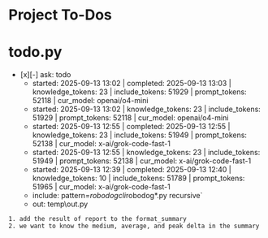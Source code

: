 # Project To-Dos


# todo.py
- [x][-] ask: todo
  - started: 2025-09-13 13:02 | completed: 2025-09-13 13:03 | knowledge_tokens: 23 | include_tokens: 51929 | prompt_tokens: 52118 | cur_model: openai/o4-mini
  - started: 2025-09-13 13:02 | knowledge_tokens: 23 | include_tokens: 51929 | prompt_tokens: 52118 | cur_model: openai/o4-mini
  - started: 2025-09-13 12:55 | completed: 2025-09-13 12:55 | knowledge_tokens: 23 | include_tokens: 51949 | prompt_tokens: 52138 | cur_model: x-ai/grok-code-fast-1
  - started: 2025-09-13 12:55 | knowledge_tokens: 23 | include_tokens: 51949 | prompt_tokens: 52138 | cur_model: x-ai/grok-code-fast-1
  - started: 2025-09-13 12:39 | completed: 2025-09-13 12:40 | knowledge_tokens: 10 | include_tokens: 51789 | prompt_tokens: 51965 | cur_model: x-ai/grok-code-fast-1
  - include: pattern=*robodogcli*robodog*.py  recursive`
  - out:  temp\out.py
```knowledge
1. add the result of report to the format_summary
2. we want to know the medium, average, and peak delta in the summary
```

